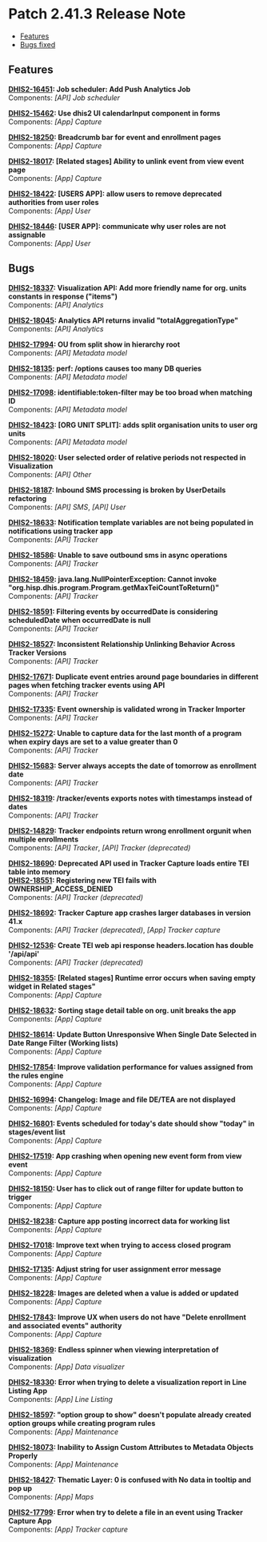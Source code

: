 # Patch 2.41.3 Release Note

- [Features](#features)
- [Bugs fixed](#bugs)

## Features

**[DHIS2-16451](https://dhis2.atlassian.net/browse/DHIS2-16451): Job scheduler: Add Push Analytics Job**  
Components: _[API] Job scheduler_

**[DHIS2-15462](https://dhis2.atlassian.net/browse/DHIS2-15462): Use dhis2 UI calendarInput component in forms**  
Components: _[App] Capture_

**[DHIS2-18250](https://dhis2.atlassian.net/browse/DHIS2-18250): Breadcrumb bar for event and enrollment pages**  
Components: _[App] Capture_

**[DHIS2-18017](https://dhis2.atlassian.net/browse/DHIS2-18017): [Related stages] Ability to unlink event from view event page**  
Components: _[App] Capture_

**[DHIS2-18422](https://dhis2.atlassian.net/browse/DHIS2-18422): [USERS APP]: allow users to remove deprecated authorities from user roles**  
Components: _[App] User_

**[DHIS2-18446](https://dhis2.atlassian.net/browse/DHIS2-18446): [USER APP]: communicate why user roles are not assignable**  
Components: _[App] User_

## Bugs

**[DHIS2-18337](https://dhis2.atlassian.net/browse/DHIS2-18337): Visualization API: Add more friendly name for org. units constants in response ("items")**  
Components: _[API] Analytics_

**[DHIS2-18045](https://dhis2.atlassian.net/browse/DHIS2-18045): Analytics API returns invalid "totalAggregationType"**  
Components: _[API] Analytics_

**[DHIS2-17994](https://dhis2.atlassian.net/browse/DHIS2-17994): OU from split show in hierarchy root**  
Components: _[API] Metadata model_

**[DHIS2-18135](https://dhis2.atlassian.net/browse/DHIS2-18135): perf: /options causes too many DB queries**  
Components: _[API] Metadata model_

**[DHIS2-17098](https://dhis2.atlassian.net/browse/DHIS2-17098): identifiable:token-filter may be too broad when matching ID**  
Components: _[API] Metadata model_

**[DHIS2-18423](https://dhis2.atlassian.net/browse/DHIS2-18423): [ORG UNIT SPLIT]: adds split organisation units to user org units**  
Components: _[API] Metadata model_

**[DHIS2-18020](https://dhis2.atlassian.net/browse/DHIS2-18020): User selected order of relative periods not respected in Visualization**  
Components: _[API] Other_

**[DHIS2-18187](https://dhis2.atlassian.net/browse/DHIS2-18187): Inbound SMS processing is broken by UserDetails refactoring**  
Components: _[API] SMS_, _[API] User_

**[DHIS2-18633](https://dhis2.atlassian.net/browse/DHIS2-18633): Notification template variables are not being populated in notifications using tracker app**  
Components: _[API] Tracker_

**[DHIS2-18586](https://dhis2.atlassian.net/browse/DHIS2-18586): Unable to save outbound sms in async operations**  
Components: _[API] Tracker_

**[DHIS2-18459](https://dhis2.atlassian.net/browse/DHIS2-18459): java.lang.NullPointerException: Cannot invoke "org.hisp.dhis.program.Program.getMaxTeiCountToReturn()"**  
Components: _[API] Tracker_

**[DHIS2-18591](https://dhis2.atlassian.net/browse/DHIS2-18591): Filtering events by occurredDate is considering scheduledDate when occurredDate is null**  
Components: _[API] Tracker_

**[DHIS2-18527](https://dhis2.atlassian.net/browse/DHIS2-18527): Inconsistent Relationship Unlinking Behavior Across Tracker Versions**  
Components: _[API] Tracker_

**[DHIS2-17671](https://dhis2.atlassian.net/browse/DHIS2-17671): Duplicate event entries around page boundaries in different pages when fetching tracker events using API**  
Components: _[API] Tracker_

**[DHIS2-17335](https://dhis2.atlassian.net/browse/DHIS2-17335): Event ownership is validated wrong in Tracker Importer**  
Components: _[API] Tracker_

**[DHIS2-15272](https://dhis2.atlassian.net/browse/DHIS2-15272): Unable to capture data for the last month of a program when expiry days are set to a value greater than 0**  
Components: _[API] Tracker_

**[DHIS2-15683](https://dhis2.atlassian.net/browse/DHIS2-15683): Server always accepts the date of tomorrow as enrollment date**  
Components: _[API] Tracker_

**[DHIS2-18319](https://dhis2.atlassian.net/browse/DHIS2-18319): /tracker/events exports notes with timestamps instead of dates**  
Components: _[API] Tracker_

**[DHIS2-14829](https://dhis2.atlassian.net/browse/DHIS2-14829): Tracker endpoints return wrong enrollment orgunit when multiple enrollments**  
Components: _[API] Tracker_, _[API] Tracker (deprecated)_

**[DHIS2-18690](https://dhis2.atlassian.net/browse/DHIS2-18690): Deprecated API used in Tracker Capture loads entire TEI table into memory**  
**[DHIS2-18551](https://dhis2.atlassian.net/browse/DHIS2-18551): Registering new TEI fails with OWNERSHIP_ACCESS_DENIED**  
Components: _[API] Tracker (deprecated)_

**[DHIS2-18692](https://dhis2.atlassian.net/browse/DHIS2-18692): Tracker Capture app crashes larger databases in version 41.x**  
Components: _[API] Tracker (deprecated)_, _[App] Tracker capture_

**[DHIS2-12536](https://dhis2.atlassian.net/browse/DHIS2-12536): Create TEI web api response headers.location has double '/api/api'**  
Components: _[API] Tracker (deprecated)_

**[DHIS2-18355](https://dhis2.atlassian.net/browse/DHIS2-18355): [Related stages] Runtime error occurs when saving empty widget in Related stages"**  
Components: _[App] Capture_

**[DHIS2-18632](https://dhis2.atlassian.net/browse/DHIS2-18632): Sorting stage detail table on org. unit breaks the app**  
Components: _[App] Capture_

**[DHIS2-18614](https://dhis2.atlassian.net/browse/DHIS2-18614): Update Button Unresponsive When Single Date Selected in Date Range Filter (Working lists)**  
Components: _[App] Capture_

**[DHIS2-17854](https://dhis2.atlassian.net/browse/DHIS2-17854): Improve validation performance for values ​​assigned from the rules engine**  
Components: _[App] Capture_

**[DHIS2-16994](https://dhis2.atlassian.net/browse/DHIS2-16994): Changelog: Image and file DE/TEA are not displayed**  
Components: _[App] Capture_

**[DHIS2-16801](https://dhis2.atlassian.net/browse/DHIS2-16801): Events scheduled for today's date should show "today" in stages/event list**  
Components: _[App] Capture_

**[DHIS2-17519](https://dhis2.atlassian.net/browse/DHIS2-17519): App crashing when opening new event form from view event**  
Components: _[App] Capture_

**[DHIS2-18150](https://dhis2.atlassian.net/browse/DHIS2-18150): User has to click out of range filter for update button to trigger**  
Components: _[App] Capture_

**[DHIS2-18238](https://dhis2.atlassian.net/browse/DHIS2-18238): Capture app posting incorrect data for working list**  
Components: _[App] Capture_

**[DHIS2-17018](https://dhis2.atlassian.net/browse/DHIS2-17018): Improve text when trying to access closed program**  
Components: _[App] Capture_

**[DHIS2-17135](https://dhis2.atlassian.net/browse/DHIS2-17135): Adjust string for user assignment error message**  
Components: _[App] Capture_

**[DHIS2-18228](https://dhis2.atlassian.net/browse/DHIS2-18228): Images are deleted when a value is added or updated**  
Components: _[App] Capture_

**[DHIS2-17843](https://dhis2.atlassian.net/browse/DHIS2-17843): Improve UX when users do not have "Delete enrollment and associated events" authority**  
Components: _[App] Capture_

**[DHIS2-18369](https://dhis2.atlassian.net/browse/DHIS2-18369): Endless spinner when viewing interpretation of visualization**  
Components: _[App] Data visualizer_

**[DHIS2-18330](https://dhis2.atlassian.net/browse/DHIS2-18330): Error when trying to delete a visualization report in Line Listing App**  
Components: _[App] Line Listing_

**[DHIS2-18597](https://dhis2.atlassian.net/browse/DHIS2-18597): "option group to show"  doesn't populate already created option groups while creating program rules**  
Components: _[App] Maintenance_

**[DHIS2-18073](https://dhis2.atlassian.net/browse/DHIS2-18073): Inability to Assign Custom Attributes to Metadata Objects Properly**  
Components: _[App] Maintenance_

**[DHIS2-18427](https://dhis2.atlassian.net/browse/DHIS2-18427): Thematic Layer: 0 is confused with No data in tooltip and pop up**  
Components: _[App] Maps_

**[DHIS2-17799](https://dhis2.atlassian.net/browse/DHIS2-17799): Error when try to delete a file in an event using Tracker Capture App**  
Components: _[App] Tracker capture_

